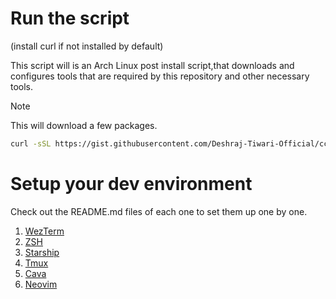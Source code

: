 # Run the script 
(install curl if not installed by default)

This script will is an Arch Linux post install script,that downloads and configures tools that are required by this repository and other necessary tools.
> [!NOTE]
> This will download a few packages.

```bash
curl -sSL https://gist.githubusercontent.com/Deshraj-Tiwari-Official/cca2335cd4d2bd21391aa7145f75756b/raw/8f650c5ea2007ee23202351c787c5f534f3218f3/setup.sh | bash
```

# Setup your dev environment

Check out the README.md files of each one to set them up one by one.

1. [WezTerm](./wezterm/README.md)
2. [ZSH](./zsh/README.md)
3. [Starship](./starship/.config/README.md)
4. [Tmux](./tmux/.config/tmux/README.md)
5. [Cava](./cava/.config/cava/README.md)
6. [Neovim](./nvim/.config/nvim/README.md)
